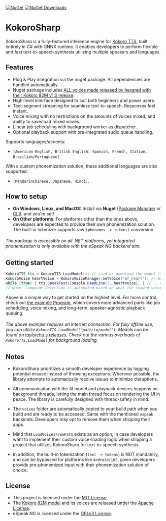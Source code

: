 [![NuGet](https://img.shields.io/nuget/v/KokoroSharp.svg)](https://www.nuget.org/packages/KokoroSharp/)
[![NuGet Downloads](https://img.shields.io/nuget/dt/KokoroSharp.svg)](https://www.nuget.org/packages/KokoroSharp/)

# KokoroSharp
KokoroSharp is a fully-featured inference engine for [Kokoro TTS](https://huggingface.co/spaces/hexgrad/Kokoro-TTS), built entirely in C# with ONNX runtime.
It enables developers to perform flexible and fast text-to-speech synthesis utilizing multiple speakers and languages.

## Features
- Plug & Play integration via the nuget package. All dependencies are handled automatically.
- Nuget package includes [ALL voices made released by hexgrad with their Kokoro 82M v1.0 release](https://huggingface.co/hexgrad/Kokoro-82M/tree/main/voices).
- High-level interface designed to suit both beginners and power users.
- Text-segment streaming for seamless text-to-speech. Responses feel instant.
- Voice mixing with no restrictions on the amounts of voices mixed, and ability to save/load mixed voices.
- Linear job scheduling with background worker as dispatcher.
- Optional playback support with pre-integrated audio queue handling.

Supports languages/accents:
- `[American English, British English, Spanish, French, Italian, Brazilian/Portuguese]`.

With a custom phonemization solution, these additional languages are also supported:
- `[MandarinChinese, Japanese, Hindi]`.

## How to setup
- **On Windows, Linux, and MacOS:** Install via **Nuget** ([Package Manager](https://learn.microsoft.com/en-us/nuget/quickstart/install-and-use-a-package-in-visual-studio) or [CLI](https://learn.microsoft.com/en-us/nuget/quickstart/install-and-use-a-package-using-the-dotnet-cli)), and you're set!
- **On Other platforms**: For platforms other than the ones above, developers are expected to provide their own phonemization solution. The built-in tokenizer supports raw `(phonemes -> tokens)` conversion.

###### The package is accessible on all .NET platforms, yet integrated phonemization is only available with the eSpeak NG backend atm.

## Getting started
```csharp
KokoroTTS tts = KokoroTTS.LoadModel(); // Load or download the model (~320MB for full precision)
KokoroVoice heartVoice = KokoroVoiceManager.GetVoice("af_heart"); // Grab a voice of your liking,
while (true) { tts.SpeakFast(Console.ReadLine(), heartVoice); } // .. and have it speak your text!
// Note: Language detection is automated based on what the loaded voice supports.
```

Above is a simple way to get started on the highest level. For more control, check out [the example Program](https://github.com/Lyrcaxis/KokoroSharp/blob/main/Program.cs), which covers more advanced parts like job scheduling, voice mixing, and long-term, speaker-agnostic playback queuing.

###### The above example requires an internet connection. For fully offline use, you can utliize `KokoroTTS.LoadModel("path/to/model")`. Models can be found on [taylorchu's releases](https://github.com/taylorchu/kokoro-onnx/releases/tag/v0.2.0). Check out the various overloads of `KokoroTTS.LoadModel` for background loading.

## Notes
- KokoroSharp prioritizes a smooth developer experience by logging potential misuse instead of throwing exceptions. Wherever possible, the library attempts to automatically resolve issues to minimize disruptions.

- All communication with the AI model and playback devices happens on background threads, letting the main thread focus on rendering the UI in peace. The library is carefully designed with thread-safety in mind.

- The `voices` folder are automatically copied to your build path when you build and are ready to be accessed. Same with the mentioned `espeak` backends. Developers may opt to remove them when shipping their apps.

- Mind that `LoadVoicesFromPath` exists as an option, in case developers want to implement their custom voice-loading logic when shipping a project that utilizes KokoroSharp for text-to-speech synthesis.

- In addition, the built-in tokenization (`text -> tokens`) is NOT mandatory, and can be bypassed for platforms like `Android/iOS`, given developers provide pre-phonemized input with their phonemization solution of choice.

## License
- This project is licensed under the [MIT License](https://github.com/Lyrcaxis/KokoroSharp/blob/main/LICENSE).
- The [Kokoro 82M model](https://huggingface.co/hexgrad/Kokoro-82M) and its voices are released under the [Apache License](https://huggingface.co/datasets/choosealicense/licenses/blob/main/markdown/apache-2.0.md).
- eSpeak NG is licensed under the [GPLv3 License](https://github.com/espeak-ng/espeak-ng/blob/master/COPYING).
